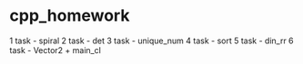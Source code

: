 # cpp_homework

1 task - spiral
2 task - det
3 task - unique_num
4 task - sort
5 task - din_rr
6 task - Vector2 + main_cl
